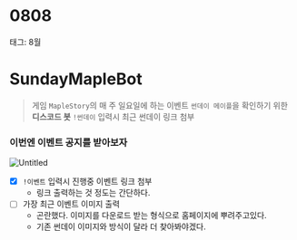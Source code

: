 # 0808

태그: 8월

# SundayMapleBot

> 게임 `MapleStory`의 매 주 일요일에 하는 이벤트 `썬데이 메이플`을 확인하기 위한 **디스코드 봇**
`!썬데이` 입력시 최근 썬데이 링크 첨부
> 

### 이번엔 이벤트 공지를 받아보자

![Untitled](image/0808/Untitled.png)

- [x]  `!이벤트` 입력시 진행중 이벤트 링크 첨부
    - 링크 출력하는 것 정도는 간단하다.
- [ ]  가장 최근 이벤트 이미지 출력
    - 곤란했다. 이미지를 다운로드 받는 형식으로 홈페이지에 뿌려주고있다.
    - 기존 썬데이 이미지와 방식이 달라 더 찾아봐야겠다.